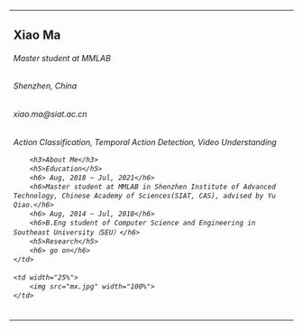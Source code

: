<table>
    <td width="75%">
        <h2>Xiao Ma</h2>    
        <h6>Master student at MMLAB</h6>
        <h6>Shenzhen, China</h6>
        <h6>xiao.ma@siat.ac.cn</h6>
        <h6>Action Classification, Temporal Action Detection, Video Understanding</b></p>

        <h3>About Me</h3>
        <h5>Education</h5>
        <h6> Aug, 2018 ~ Jul, 2021</h6>
        <h6>Master student at MMLAB in Shenzhen Institute of Advanced Technology, Chinese Academy of Sciences(SIAT, CAS), advised by Yu Qiao.</h6>
        <h6> Aug, 2014 ~ Jul, 2018</h6>
        <h6>B.Eng student of Computer Science and Engineering in Southeast University（SEU）</h6>
        <h5>Research</h5>
        <h6> go on</h6>
    </td>

    <td width="25%">
        <img src="mx.jpg" width="100%">      
    </td>
 </table>



